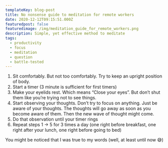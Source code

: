 ```yaml
---
templateKey: blog-post
title: No nonsense guide to meditation for remote workers
date: 2020-12-12T09:15:51.000Z
featuredpost: false
featuredimage: /img/meditation_guide_for_remote_workers.png
description: Simple, yet effective method to meditate
tags:
  - productivity
  - focus
  - meditation
  - question
  - battle-tested
---
```


1.	Sit comfortably. But not too comfortably. Try to keep an upright position of body.
2.	Start a timer (3 minute is sufficient for first timers)
3.	Make your eyelids rest. Which means “Close your eyes”. But don’t shut them like you’re trying not to see things.
4.	Start observing your thoughts. Don’t try to focus on anything. Just be aware of your thoughts. The thoughts will go away as soon as you become aware of them. Then the new wave of thought might come.
5.	Do that observation until your timer rings
6.	Repeat steps 1 → 5 for 3 times a day (one right before breakfast, one right after your lunch, one right before going to bed)

You might be noticed that I was true to my words (well, at least until now 😅)
